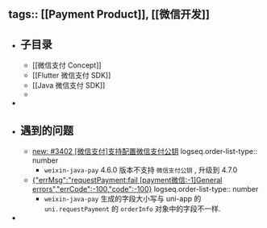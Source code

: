tags:: [[Payment Product]], [[微信开发]]
---

- ## 子目录
	- [[微信支付 Concept]]
	- [[Flutter 微信支付 SDK]]
	- [[Java 微信支付 SDK]]
	-
-
- ## 遇到的问题
	- [new: #3402 [微信支付]支持配置微信支付公钥](https://github.com/binarywang/WxJava/pull/3425)
	  logseq.order-list-type:: number
		- `weixin-java-pay` 4.6.0 版本不支持 `微信支付公钥` , 升级到 4.7.0
	- [{"errMsg":"requestPayment:fail [payment微信:-1]General errors","errCode":-100,"code":-100}](https://ask.dcloud.net.cn/question/121117)
	  logseq.order-list-type:: number
		- `weixin-java-pay` 生成的字段大小写与 uni-app 的 `uni.requestPayment` 的 `orderInfo` 对象中的字段不一样.
-